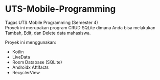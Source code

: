# UTS-Mobile-Programming
Tugas UTS Mobile Programming (Semester 4)
<br>
Proyek ini merupakan program CRUD SQLite dimana Anda bisa melakukan Tambah, Edit, dan Delete data mahasiswa.

Proyek ini menggunakan:
- Kotlin
- LiveData
- Room Database (SQLite)
- Androidx Aftifacts
- RecyclerView

